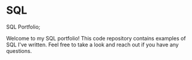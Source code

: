 # SQL
SQL Portfolio;

Welcome to my SQL portfolio! This code repository contains examples of SQL I've written. Feel free to take a look and reach out if you have any questions.
